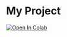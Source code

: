 # My Project
[![Open In Colab](https://colab.research.google.com/assets/colab-badge.svg)](https://colab.research.google.com/github/kkhuran80/LearningPytorch/blob/main/notebooks/autograd.ipynb)



